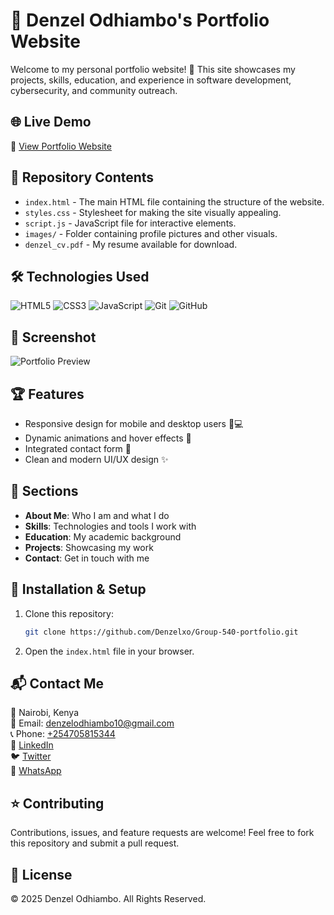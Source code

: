 # 📌 Denzel Odhiambo's Portfolio Website

Welcome to my personal portfolio website! 🚀 This site showcases my projects, skills, education, and experience in software development, cybersecurity, and community outreach.

## 🌐 Live Demo
🔗 [View Portfolio Website](file:///C:/Users/User/OneDrive/Desktop/PLP%202025/HTML/Portfolio%20group%20work.Denzel/Group540denzel.html)

## 📂 Repository Contents

- `index.html` - The main HTML file containing the structure of the website.
- `styles.css` - Stylesheet for making the site visually appealing.
- `script.js` - JavaScript file for interactive elements.
- `images/` - Folder containing profile pictures and other visuals.
- `denzel_cv.pdf` - My resume available for download.

## 🛠️ Technologies Used

![HTML5](https://img.shields.io/badge/-HTML5-E34F26?style=flat-square&logo=html5&logoColor=white)
![CSS3](https://img.shields.io/badge/-CSS3-1572B6?style=flat-square&logo=css3&logoColor=white)
![JavaScript](https://img.shields.io/badge/-JavaScript-F7DF1E?style=flat-square&logo=javascript&logoColor=black)
![Git](https://img.shields.io/badge/-Git-F05032?style=flat-square&logo=git&logoColor=white)
![GitHub](https://img.shields.io/badge/-GitHub-181717?style=flat-square&logo=github&logoColor=white)

## 📸 Screenshot

![Portfolio Preview](images/preview.png)

## 🏆 Features
- Responsive design for mobile and desktop users 📱💻
- Dynamic animations and hover effects 🎨
- Integrated contact form 📩
- Clean and modern UI/UX design ✨

## 📂 Sections
- **About Me**: Who I am and what I do
- **Skills**: Technologies and tools I work with
- **Education**: My academic background
- **Projects**: Showcasing my work
- **Contact**: Get in touch with me

## 🚀 Installation & Setup
1. Clone this repository:
   ```sh
   git clone https://github.com/Denzelxo/Group-540-portfolio.git
   ```
2. Open the `index.html` file in your browser.

## 📬 Contact Me
📍 Nairobi, Kenya  
📧 Email: [denzelodhiambo10@gmail.com](mailto:denzelodhiambo10@gmail.com)  
📞 Phone: [+254705815344](tel:+254705815344)  
🔗 [LinkedIn](https://linkedin.com/in/denzel-odhiambo)  
🐦 [Twitter](https://x.com/Denzel_xo)  
📱 [WhatsApp](https://wa.me/254705815344)

## ⭐ Contributing
Contributions, issues, and feature requests are welcome! Feel free to fork this repository and submit a pull request.

## 📜 License
© 2025 Denzel Odhiambo. All Rights Reserved.

